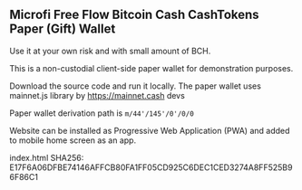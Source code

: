 ## Microfi Free Flow Bitcoin Cash CashTokens Paper (Gift) Wallet


Use it at your own risk and with small amount of BCH.

This is a non-custodial client-side paper wallet for demonstration purposes.

Download the source code and run it locally. The paper wallet uses mainnet.js library by https://mainnet.cash devs

Paper wallet derivation path is `m/44'/145'/0'/0/0`

Website can be installed as Progressive Web Application (PWA) and added to mobile home screen as an app.

index.html SHA256: E17F6A06DFBE74146AFFCB80FA1FF05CD925C6DEC1CED3274A8FF525B96F86C1

